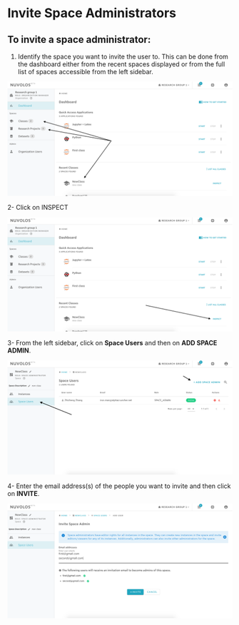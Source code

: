 # Invite Space Administrators

## **To invite a space administrator:**

1. Identify the space you want to invite the user to. This can be done from the dashboard either from the recent spaces displayed or from the full list of spaces accessible from the left sidebar.

![](../../.gitbook/assets/screen-shot-2020-02-18-at-4.43.08-pm.png)

2- Click on INSPECT

![](../../.gitbook/assets/screen-shot-2020-02-18-at-4.43.08-pm-2.png)

3- From the left sidebar, click on **Space Users** and then on **ADD SPACE ADMIN**.

![](../../.gitbook/assets/screen-shot-2020-02-18-at-4.46.40-pm.png)

4- Enter the email address\(s\) of the people you want to invite and then click on **INVITE**.

![](../../.gitbook/assets/screen-shot-2020-02-18-at-4.50.35-pm.png)

